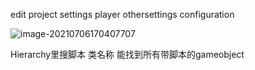 edit project settings player othersettings configuration

![image-20210706170407707](C:\Users\xian\AppData\Roaming\Typora\typora-user-images\image-20210706170407707.png)





Hierarchy里搜脚本 类名称 能找到所有带脚本的gameobject